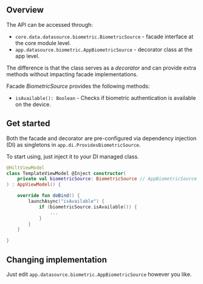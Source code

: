 ## Overview

The API can be accessed through:
- `core.data.datasource.biometric.BiometricSource` - facade interface at the core module level.
- `app.datasource.biometric.AppBiometricSource` - decorator class at the app level.

The difference is that the class serves as a *decorator* and can provide extra methods without impacting facade implementations.

Facade *BiometricSource* provides the following methods:

- `isAvailable(): Boolean` - Checks if biometric authentication is available on the device.

## Get started

Both the facade and decorator are pre-configured via dependency injection (DI) as singletons in `app.di.ProvidesBiometricSource`.

To start using, just inject it to your DI managed class.

```kotlin
@HiltViewModel
class TemplateViewModel @Inject constructor(
    private val biometricSource: BiometricSource // AppBiometricSource
) : AppViewModel() {

    override fun doBind() {
        launchAsync("isAvailable") {
            if (biometricSource.isAvailable()) {
                ...
            }
        }
    }

}
```

## Changing implementation

Just edit `app.datasource.biometric.AppBiometricSource` however you like.